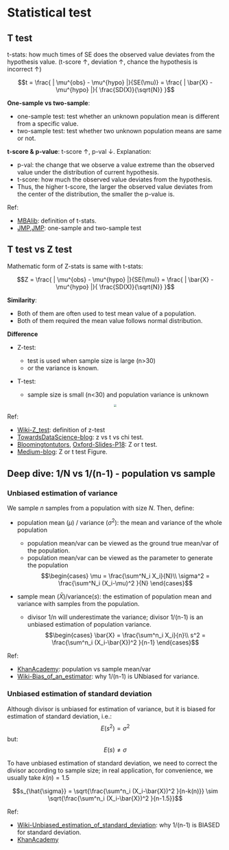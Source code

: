 # Statistical test


## T test

t-stats: how much times of SE does the observed value deviates from the hypothesis value. (t-score $\uparrow$, deviation $\uparrow$, chance the hypothesis is incorrect $\uparrow$)

$$t = \frac{ | \mu^{obs} - \mu^{hypo} |}{SE(\mu)} = \frac{ | \bar{X} - \mu^{hypo} |}{ \frac{SD(X)}{\sqrt{N}} }$$

**One-sample vs two-sample**:

- one-sample test: test whether an unknown population mean is different from a specific value.
- two-sample test: test whether two unknown population means are same or not.


**t-score & p-value**: t-score $\uparrow$, p-val $\downarrow$. Explanation:

- p-val: the change that we observe a value extreme than the observed value under the distribution of current hypothesis.
- t-score: how much the observed value deviates from the hypothesis.
- Thus, the higher t-score, the larger the observed value deviates from the center of the distribution, the smaller the p-value is.
  


Ref:

- [MBAlib](https://wiki.mbalib.com/wiki/T%E6%A3%80%E9%AA%8C): definition of t-stats.
- [JMP](https://www.jmp.com/en_us/statistics-knowledge-portal/t-test/one-sample-t-test.html),[JMP](https://www.jmp.com/en_us/statistics-knowledge-portal/t-test/two-sample-t-test.html): one-sample and two-sample test


## T test vs Z test

Mathematic form of Z-stats is same with t-stats:

$$Z = \frac{ | \mu^{obs} - \mu^{hypo} |}{SE(\mu)} = \frac{ | \bar{X} - \mu^{hypo} |}{ \frac{SD(X)}{\sqrt{N}} }$$

**Similarity**:

- Both of them are often used to test mean value of a population.
- Both of them required the mean value follows normal distribution.

**Difference**

- Z-test: 
  - test is used when sample size is large (n>30)
  - or the variance is known.

- T-test:
  - sample size is small (n<30) and population variance is unknown

<div  align="center"><img src=https://miro.medium.com/max/1400/1*XEtoA1-DkbXRdraMi4MxKQ.png style = "zoom:40%"></div>


Ref: 
- [Wiki-Z_test](https://en.wikipedia.org/wiki/Z-test): definition of z-test
- [TowardsDataScience-blog](https://towardsdatascience.com/statistical-tests-when-to-use-which-704557554740): z vs t vs chi test.
- [Bloomingtontutors](https://bloomingtontutors.com/blog/when-to-use-the-z-test-versus-t-test), [Oxford-Slides-P18](http://www.stats.ox.ac.uk/~massa/Lecture%2010.pdf): Z or t test.
- [Medium-blog](https://medium.com/dataseries/hypothesis-testing-in-machine-learning-what-for-and-why-ad6ddf3d7af2): Z or t test Figure.


<!-- ### Basics

- T-test
  - One sample vs two sample:
    - one sample: test whether the mean of a distribution has a specified value.
    - two sample: test whether the means of two population are equal. -->



## Deep dive: 1/N vs 1/(n-1) - population vs sample

### Unbiased estimation of variance

We sample $n$ samples from a population with size $N$. Then, define:
- population mean ($\mu$) / variance ($\sigma^2$): the mean and variance of the whole population
  - population mean/var can be viewed as the ground true mean/var of the population.
  - population mean/var can be viewed as the parameter to generate the population
  $$\begin{cases}
    \mu = \frac{\sum^N_i X_i}{N}\\
    \sigma^2 = \frac{\sum^N_i (X_i-\mu)^2 }{N}
  \end{cases}$$

- sample mean ($\bar{X}$)/variance($s$): the estimation of population mean and variance with samples from the population.
  - divisor 1/n will underestimate the variance; divisor 1/(n-1) is an unbiased estimation of population variance.
  $$\begin{cases}
    \bar{X} = \frac{\sum^n_i X_i}{n}\\
    s^2 = \frac{\sum^n_i (X_i-\bar{X})^2 }{n-1}
  \end{cases}$$

Ref: 
- [KhanAcademy](https://www.khanacademy.org/math/ap-statistics/summarizing-quantitative-data-ap/more-standard-deviation/v/review-and-intuition-why-we-divide-by-n-1-for-the-unbiased-sample-variance): population vs sample mean/var
- [Wiki-Bias_of_an_estimator](https://en.wikipedia.org/wiki/Bias_of_an_estimator#Sample_variance): why 1/(n-1) is UNbiased for variance.

### Unbiased estimation of standard deviation

Although divisor is unbiased for estimation of variance, but it is biased for estimation of standard deviation, i.e.:
$$E(s^2) = \sigma^2$$
but:
$$E(s) \not = \sigma$$

 To have unbiased estimation of standard deviation, we need to correct the divisor according to sample size; in real application, for convenience, we usually take $k(n) = 1.5$

 $$s_{\hat{\sigma}} = \sqrt{\frac{\sum^n_i (X_i-\bar{X})^2 }{n-k(n)}} \sim \sqrt{\frac{\sum^n_i (X_i-\bar{X})^2 }{n-1.5}}$$ 

Ref: 
- [Wiki-Unbiased_estimation_of_standard_deviation](https://en.wikipedia.org/wiki/Unbiased_estimation_of_standard_deviation): why 1/(n-1) is BIASED for standard deviation.
- [KhanAcademy](https://www.khanacademy.org/math/ap-statistics/summarizing-quantitative-data-ap/measuring-spread-quantitative/v/sample-standard-deviation-and-bias)


